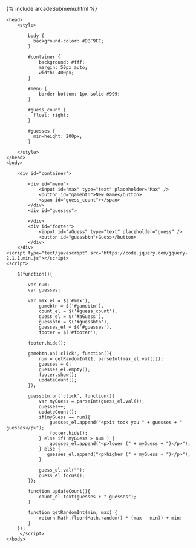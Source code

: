 {% include arcadeSubmenu.html %}

<html>

    <head>
        <style>
        
            body {
              background-color: #DBF9FC;   
            }
            
            #container {
                background: #fff;
                margin: 50px auto;
                width: 400px;
            }
            
            #menu {
                border-bottom: 1px solid #999;
            }
            
            #guess_count {
              float: right;   
            }
            
            #guesses {
              min-height: 200px;   
            }
        
        </style>
    </head>
    <body>
    
        <div id="container">
        
            <div id="menu">
                <input id="max" type="text" placeholder="Max" />
                <button id="gamebtn">New Game</button>
                <span id="guess_count"></span>
            </div>
            <div id="guesses">
            
            </div>
            <div id="footer">
                <input id="aGuess" type="text" placeholder="guess" />
                <button id="guessbtn">Guess</button>
            </div>
        </div>
    <script type="text/javascript" src="https://code.jquery.com/jquery-2.1.1.min.js"></script>
    <script>
    
        $(function(){
           
            var num;
            var guesses;
            
            var max_el = $('#max'),
                gamebtn = $('#gamebtn'),
                count_el = $('#guess_count'),
                guess_el = $('#aGuess'),
                guessbtn = $('#guessbtn'),
                guesses_el = $('#guesses'),
                footer = $('#footer');
            
            footer.hide();
            
            gamebtn.on('click', function(){
                num = getRandomInt(1, parseInt(max_el.val()));
                guesses = 0;
                guesses_el.empty();
                footer.show();
                updateCount();
            });
            
            guessbtn.on('click', function(){
                var myGuess = parseInt(guess_el.val());
                guesses++;
                updateCount();
                if(myGuess == num){
                    guesses_el.append("<p>it took you " + guesses + " guesses</p>");
                    footer.hide();
                } else if( myGuess > num ) {
                    guesses_el.append("<p>lower (" + myGuess + ")</p>");
                } else {
                   guesses_el.append("<p>higher (" + myGuess + ")</p>");
                }
                
                guess_el.val("");
                guess_el.focus();
            });
            
            function updateCount(){
                count_el.text(guesses + " guesses");
            }
                
            function getRandomInt(min, max) {
                return Math.floor(Math.random() * (max - min)) + min;
            }    
        });
         </script>
    </body>
</html>


